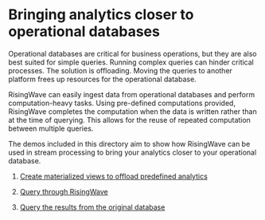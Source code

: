 # Bringing analytics closer to operational databases

Operational databases are critical for business operations, but they are also best suited for simple queries. Running complex queries can hinder critical processes. The solution is offloading. Moving the queries to another platform frees up resources for the operational database. 

RisingWave can easily ingest data from operational databases and perform computation-heavy tasks. Using pre-defined computations provided, RisingWave completes the computation when the data is written rather than at the time of querying. This allows for the reuse of repeated computation between multiple queries. 

The demos included in this directory aim to show how RisingWave can be used in stream processing to bring your analytics closer to your operational database.

1. [Create materialized views to offload predefined analytics](/02-bring-analytics-closer-to-odb/001-create-mv-offload-analytics.md)

2. [Query through RisingWave](/02-bring-analytics-closer-to-odb/002-query-through-risingwave.md)

3. [Query the results from the original database](/02-bring-analytics-closer-to-odb/003-query-from-odb.md)

